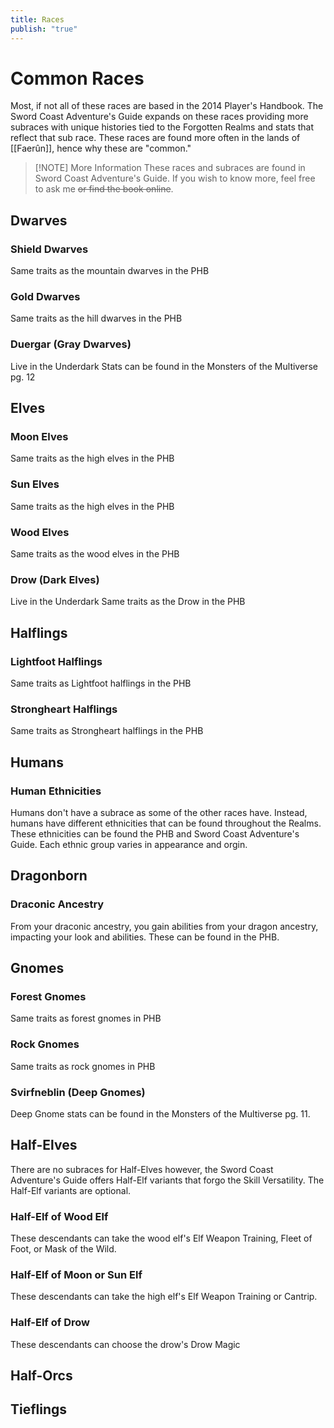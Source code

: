```yaml
---
title: Races
publish: "true"
---
```

# Common Races
Most, if not all of these races are based in the 2014 Player's Handbook. The Sword Coast Adventure's Guide expands on these races providing more subraces with unique histories tied to the Forgotten Realms and stats that reflect that sub race.
These races are found more often in the lands of [[Faerûn]], hence why these are "common."

> [!NOTE] More Information
> These races and subraces are found in Sword Coast Adventure's Guide. If you wish to know more, feel free to ask me ~~or find the book online~~.


## Dwarves

### Shield Dwarves
Same traits as the mountain dwarves in the PHB

### Gold Dwarves
Same traits as the hill dwarves in the PHB

### Duergar (Gray Dwarves)
Live in the Underdark
Stats can be found in the Monsters of the Multiverse pg. 12

## Elves

### Moon Elves
Same traits as the high elves in the PHB

### Sun Elves
Same traits as the high elves in the PHB

### Wood Elves
Same traits as the wood elves in the PHB

### Drow (Dark Elves)
Live in the Underdark
Same traits as the Drow in the PHB

## Halflings

### Lightfoot Halflings
Same traits as Lightfoot halflings in the PHB

### Strongheart Halflings
Same traits as Strongheart halflings in the PHB

## Humans

### Human Ethnicities
Humans don't have a subrace as some of the other races have. Instead, humans have different ethnicities that can be found throughout the Realms. These ethnicities can be found the PHB and Sword Coast Adventure's Guide. Each ethnic group varies in appearance and orgin.

## Dragonborn

### Draconic Ancestry
From your draconic ancestry, you gain abilities from your dragon ancestry, impacting your look and abilities. These can be found in the PHB.

## Gnomes

### Forest Gnomes
Same traits as forest gnomes in PHB

### Rock Gnomes
Same traits as rock gnomes in PHB

### Svirfneblin (Deep Gnomes)
Deep Gnome stats can be found in the Monsters of the Multiverse pg. 11.

## Half-Elves
There are no subraces for Half-Elves however, the Sword Coast Adventure's Guide offers Half-Elf variants that forgo the Skill Versatility. The Half-Elf variants are optional.

### Half-Elf of Wood Elf
These descendants can take the wood elf's Elf Weapon Training, Fleet of Foot, or Mask of the Wild.

### Half-Elf of Moon or Sun Elf
These descendants can take the high elf's Elf Weapon Training or Cantrip.

### Half-Elf of Drow
These descendants can choose the drow's Drow Magic

## Half-Orcs

## Tieflings
